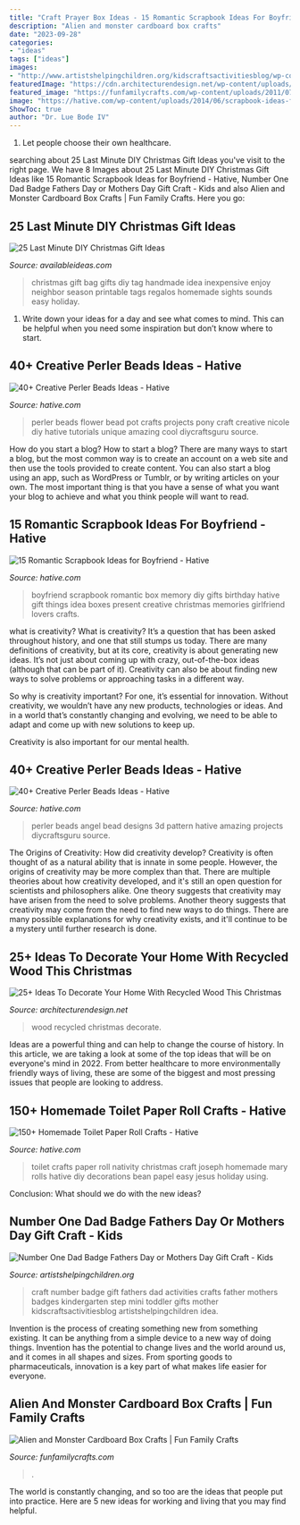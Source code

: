 ```yaml
---
title: "Craft Prayer Box Ideas - 15 Romantic Scrapbook Ideas For Boyfriend"
description: "Alien and monster cardboard box crafts"
date: "2023-09-28"
categories:
- "ideas"
tags: ["ideas"]
images:
- "http://www.artistshelpingchildren.org/kidscraftsactivitiesblog/wp-content/uploads/2010/06/mini-DSCF3755.jpg"
featuredImage: "https://cdn.architecturendesign.net/wp-content/uploads/2015/12/AD-Ideas-To-Decorate-Your-Home-With-Recycled-Wood-This-07.jpg"
featured_image: "https://funfamilycrafts.com/wp-content/uploads/2011/07/alien-and-monster-cardboard-box-crafts.jpg"
image: "https://hative.com/wp-content/uploads/2014/06/scrapbook-ideas-for-boyfriend/14-scrapbook-ideas-for-lovers.jpg"
ShowToc: true
author: "Dr. Lue Bode IV"
---
```



1. Let people choose their own healthcare.

	

		
searching about 25 Last Minute DIY Christmas Gift Ideas you've visit to the right page. We have 8 Images about 25 Last Minute DIY Christmas Gift Ideas like 15 Romantic Scrapbook Ideas for Boyfriend - Hative, Number One Dad Badge Fathers Day or Mothers Day Gift Craft - Kids and also Alien and Monster Cardboard Box Crafts | Fun Family Crafts. Here you go:
		
    
## 25 Last Minute DIY Christmas Gift Ideas

<img loading=lazy src="http://www.availableideas.com/wp-content/uploads/2015/11/Christmas-Gift-Ideas-7.jpg" onerror="this.onerror=null;this.src='https://tse4.mm.bing.net/th?id=OIP.shA6tvp2tf_XpzW22xxGqAHaLH&amp;pid=15.1';" alt="25 Last Minute DIY Christmas Gift Ideas">

_Source: availableideas.com_

>christmas gift bag gifts diy tag handmade idea inexpensive enjoy neighbor season printable tags regalos homemade sights sounds easy holiday. 

	

1. Write down your ideas for a day and see what comes to mind. This can be helpful when you need some inspiration but don’t know where to start.

    
## 40+ Creative Perler Beads Ideas - Hative

<img loading=lazy src="https://hative.com/wp-content/uploads/2014/04/perler-beads-ideas/17-flower-pot-perler-beads.jpg" onerror="this.onerror=null;this.src='https://tse1.mm.bing.net/th?id=OIP.PpKHyO12P_RtQSamgMURVQHaMX&amp;pid=15.1';" alt="40+ Creative Perler Beads Ideas - Hative">

_Source: hative.com_

>perler beads flower bead pot crafts projects pony craft creative nicole diy hative tutorials unique amazing cool diycraftsguru source. 

	

How do you start a blog?
How to start a blog? There are many ways to start a blog, but the most common way is to create an account on a web site and then use the tools provided to create content. You can also start a blog using an app, such as WordPress or Tumblr, or by writing articles on your own. The most important thing is that you have a sense of what you want your blog to achieve and what you think people will want to read.

    
## 15 Romantic Scrapbook Ideas For Boyfriend - Hative

<img loading=lazy src="https://hative.com/wp-content/uploads/2014/06/scrapbook-ideas-for-boyfriend/14-scrapbook-ideas-for-lovers.jpg" onerror="this.onerror=null;this.src='https://tse4.mm.bing.net/th?id=OIP.7yqCcXCTzDaVwZay9thIkAHaJ4&amp;pid=15.1';" alt="15 Romantic Scrapbook Ideas for Boyfriend - Hative">

_Source: hative.com_

>boyfriend scrapbook romantic box memory diy gifts birthday hative gift things idea boxes present creative christmas memories girlfriend lovers crafts. 

	

what is creativity?
What is creativity? It’s a question that has been asked throughout history, and one that still stumps us today. There are many definitions of creativity, but at its core, creativity is about generating new ideas.
It’s not just about coming up with crazy, out-of-the-box ideas (although that can be part of it). Creativity can also be about finding new ways to solve problems or approaching tasks in a different way.

So why is creativity important? For one, it’s essential for innovation. Without creativity, we wouldn’t have any new products, technologies or ideas. And in a world that’s constantly changing and evolving, we need to be able to adapt and come up with new solutions to keep up.

Creativity is also important for our mental health.

    
## 40+ Creative Perler Beads Ideas - Hative

<img loading=lazy src="https://hative.com/wp-content/uploads/2014/04/perler-beads-ideas/40-angel-perler-beads.jpg" onerror="this.onerror=null;this.src='https://tse4.mm.bing.net/th?id=OIP.1p0xJDkgMRz-Pqb1iiiPZAHaFA&amp;pid=15.1';" alt="40+ Creative Perler Beads Ideas - Hative">

_Source: hative.com_

>perler beads angel bead designs 3d pattern hative amazing projects diycraftsguru source. 

	

The Origins of Creativity: How did creativity develop?
Creativity is often thought of as a natural ability that is innate in some people. However, the origins of creativity may be more complex than that. There are multiple theories about how creativity developed, and it's still an open question for scientists and philosophers alike. One theory suggests that creativity may have arisen from the need to solve problems. Another theory suggests that creativity may come from the need to find new ways to do things. There are many possible explanations for why creativity exists, and it'll continue to be a mystery until further research is done.

    
## 25+ Ideas To Decorate Your Home With Recycled Wood This Christmas

<img loading=lazy src="https://cdn.architecturendesign.net/wp-content/uploads/2015/12/AD-Ideas-To-Decorate-Your-Home-With-Recycled-Wood-This-07.jpg" onerror="this.onerror=null;this.src='https://tse3.mm.bing.net/th?id=OIP.inxbygnc2H6XsgRyXn9qrQHaLL&amp;pid=15.1';" alt="25+ Ideas To Decorate Your Home With Recycled Wood This Christmas">

_Source: architecturendesign.net_

>wood recycled christmas decorate. 

	

Ideas are a powerful thing and can help to change the course of history. In this article, we are taking a look at some of the top ideas that will be on everyone's mind in 2022. From better healthcare to more environmentally friendly ways of living, these are some of the biggest and most pressing issues that people are looking to address.

    
## 150+ Homemade Toilet Paper Roll Crafts - Hative

<img loading=lazy src="https://hative.com/wp-content/uploads/2014/03/toilet-paper-roll-crafts/16-homemade-family.JPG" onerror="this.onerror=null;this.src='https://tse4.mm.bing.net/th?id=OIP.CH8ysIbnR03MdyXlDGy6hwHaJ4&amp;pid=15.1';" alt="150+ Homemade Toilet Paper Roll Crafts - Hative">

_Source: hative.com_

>toilet crafts paper roll nativity christmas craft joseph homemade mary rolls hative diy decorations bean papel easy jesus holiday using. 

	

Conclusion: What should we do with the new ideas?
 

    
## Number One Dad Badge Fathers Day Or Mothers Day Gift Craft - Kids

<img loading=lazy src="http://www.artistshelpingchildren.org/kidscraftsactivitiesblog/wp-content/uploads/2010/06/mini-DSCF3755.jpg" onerror="this.onerror=null;this.src='https://tse2.mm.bing.net/th?id=OIP.CJCUhY_IaV787euHIuJ4IAHaJ4&amp;pid=15.1';" alt="Number One Dad Badge Fathers Day or Mothers Day Gift Craft - Kids">

_Source: artistshelpingchildren.org_

>craft number badge gift fathers dad activities crafts father mothers badges kindergarten step mini toddler gifts mother kidscraftsactivitiesblog artistshelpingchildren idea. 

	

Invention is the process of creating something new from something existing. It can be anything from a simple device to a new way of doing things. Invention has the potential to change lives and the world around us, and it comes in all shapes and sizes. From sporting goods to pharmaceuticals, innovation is a key part of what makes life easier for everyone.

    
## Alien And Monster Cardboard Box Crafts | Fun Family Crafts

<img loading=lazy src="https://funfamilycrafts.com/wp-content/uploads/2011/07/alien-and-monster-cardboard-box-crafts.jpg" onerror="this.onerror=null;this.src='https://tse2.mm.bing.net/th?id=OIP.EtZf_FDhSsL0u9rGz7jxkQHaJ4&amp;pid=15.1';" alt="Alien and Monster Cardboard Box Crafts | Fun Family Crafts">

_Source: funfamilycrafts.com_

>. 

	

The world is constantly changing, and so too are the ideas that people put into practice. Here are 5 new ideas for working and living that you may find helpful.

